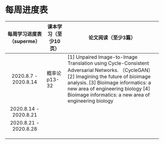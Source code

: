 # 每周进度表

| 每周学习进度表 （superme） | 课本学习（至少10页） | 论文阅读（至少3篇）                                          |
| :------------------------: | -------------------- | ------------------------------------------------------------ |
|    2020.8.7 - 2020.8.14    | 概率论 p13-32        | [1] Unpaired Image-to-Image Translation using Cycle-Consistent Adversarial Networks. （CycleGAN） [2] Imagining the future of bioimage analysis. [3]  Bioimage informatics: a new area of engineering biology [4] Bioimage informatics: a new area of engineering biology |
|   2020.8.14 - 2020.8.21    |                      |                                                              |
|   2020.8.21 - 2020.8.28    |                      |                                                              |
|                            |                      |                                                              |
|                            |                      |                                                              |
|                            |                      |                                                              |

